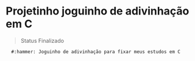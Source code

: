 # Projetinho joguinho de adivinhação em C

> Status Finalizado

```
  #:hammer: Joguinho de adivinhação para fixar meus estudos em C
```
